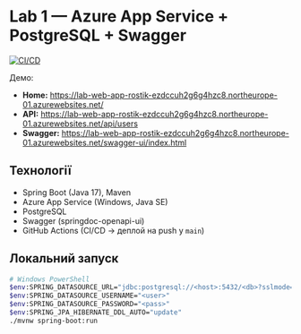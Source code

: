 # Lab 1 — Azure App Service + PostgreSQL + Swagger

[![CI/CD](https://github.com/rOhaAaaa/lab1-azure-app/actions/workflows/azure-webapp.yml/badge.svg)](https://github.com/rOhaAaaa/lab1-azure-app/actions/workflows/azure-webapp.yml)

Демо:
- **Home:** https://lab-web-app-rostik-ezdccuh2g6g4hzc8.northeurope-01.azurewebsites.net/
- **API:** https://lab-web-app-rostik-ezdccuh2g6g4hzc8.northeurope-01.azurewebsites.net/api/users
- **Swagger:** https://lab-web-app-rostik-ezdccuh2g6g4hzc8.northeurope-01.azurewebsites.net/swagger-ui/index.html

## Технології
- Spring Boot (Java 17), Maven  
- Azure App Service (Windows, Java SE)  
- PostgreSQL  
- Swagger (springdoc-openapi-ui)  
- GitHub Actions (CI/CD → деплой на push у `main`)

## Локальний запуск
```bash
# Windows PowerShell
$env:SPRING_DATASOURCE_URL="jdbc:postgresql://<host>:5432/<db>?sslmode=require"
$env:SPRING_DATASOURCE_USERNAME="<user>"
$env:SPRING_DATASOURCE_PASSWORD="<pass>"
$env:SPRING_JPA_HIBERNATE_DDL_AUTO="update"
./mvnw spring-boot:run

